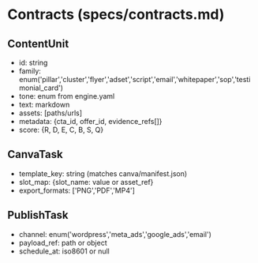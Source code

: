# Contracts (specs/contracts.md)

## ContentUnit
- id: string
- family: enum('pillar','cluster','flyer','adset','script','email','whitepaper','sop','testimonial_card')
- tone: enum from engine.yaml
- text: markdown
- assets: [paths/urls]
- metadata: {cta_id, offer_id, evidence_refs[]}
- score: {R, D, E, C, B, S, Q}

## CanvaTask
- template_key: string (matches canva/manifest.json)
- slot_map: {slot_name: value or asset_ref}
- export_formats: ['PNG','PDF','MP4']

## PublishTask
- channel: enum('wordpress','meta_ads','google_ads','email')
- payload_ref: path or object
- schedule_at: iso8601 or null

